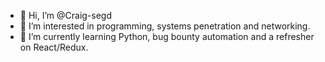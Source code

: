 - 👋 Hi, I’m @Craig-segd
- 👀 I’m interested in programming, systems penetration and networking.
- 🌱 I’m currently learning Python, bug bounty automation and a refresher on React/Redux.

<!---
Craig-segd/Craig-segd is a ✨ special ✨ repository because its `README.md` (this file) appears on your GitHub profile.
You can click the Preview link to take a look at your changes.
--->
